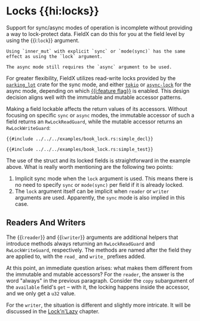 # Locks {{hi:locks}}

Support for sync/async modes of operation is incomplete without providing a way to lock-protect data. FieldX can do this for you at the field level by using the {{i:`lock`}} argument.

```admonish
Using `inner_mut` with explicit `sync` or `mode(sync)` has the same effect as using the `lock` argument.
```

```admonish
The async mode still requires the `async` argument to be used.
```

For greater flexibility, FieldX utilizes read-write locks provided by the [`parking_lot`](https://docs.rs/parking_lot/latest/parking_lot/) crate for the sync mode, and either [`tokio`](https://docs.rs/tokio/latest/tokio/) or [`async-lock`](https://docs.rs/async-lock/latest/async_lock/) for the async mode, depending on which [{{i:feature flag}}](../feature_flags.md) is enabled. This design decision aligns well with the immutable and mutable accessor patterns.

Making a field lockable affects the return values of its accessors. Without focusing on specific `sync` or `async` modes, the immutable accessor of such a field returns an `RwLockReadGuard`, while the mutable accessor returns an `RwLockWriteGuard`:

```rust,ignore
{{#include ../../../examples/book_lock.rs:simple_decl}}

{{#include ../../../examples/book_lock.rs:simple_test}}
```

The use of the struct and its locked fields is straightforward in the example above. What is really worth mentioning are the following two points:

1. Implicit sync mode when the `lock` argument is used. This means there is no need to specify `sync` or `mode(sync)` per field if it is already locked.
2. The `lock` argument itself can be implicit when `reader` or `writer` arguments are used. Apparently, the `sync` mode is also implied in this case.

## Readers And Writers

The {{i:`reader`}} and {{i:`writer`}} arguments are additional helpers that introduce methods always returning an `RwLockReadGuard` and `RwLockWriteGuard`, respectively. The methods are named after the field they are applied to, with the `read_` and `write_` prefixes added.

At this point, an immediate question arises: what makes them different from the immutable and mutable accessors? For the `reader`, the answer is the word "always" in the previous paragraph. Consider the `copy` subargument of the `available` field's `get` – with it, the locking happens inside the accessor, and we only get a `u32` value.

For the `writer`, the situation is different and slightly more intricate. It will be discussed in the [Lock'n'Lazy](../lock_n_lazy.md) chapter.
